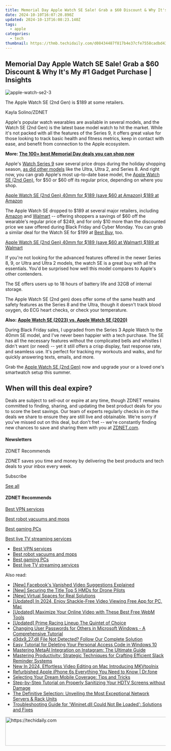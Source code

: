 ```yaml
---
title: Memorial Day Apple Watch SE Sale! Grab a $60 Discount & Why It's My #1 Gadget Purchase | Insights
date: 2024-10-10T16:07:20.890Z
updated: 2024-10-13T16:08:23.140Z
tags:
  - apple
categories:
  - tech
thumbnail: https://thmb.techidaily.com/d08434487f817b4e37cfe7558cadbd43386d2a1219d74867c43320f3c0faf48e.jpg
---
```


## Memorial Day Apple Watch SE Sale! Grab a $60 Discount & Why It's My #1 Gadget Purchase | Insights

![apple-watch-se2-3](https://www.zdnet.com/a/img/resize/4f00e1ae6e6a221f225240894c31d5bd298fdc90/2024/01/03/34593f3a-dc0e-4d23-9b39-b5198f7e1a20/watch-se-1.jpg?auto=webp&width=1280)

The Apple Watch SE (2nd Gen) is $189 at some retailers. 

Kayla Solino/ZDNET

Apple's popular watch wearables are available in several models, and the Watch SE (2nd Gen) is the latest base model watch to hit the market. While it's not packed with all the features of the Series 9, it offers great value for those looking to track basic health and fitness metrics, keep in contact with ease, and benefit from connection to the Apple ecosystem. 

**More: [The 100+ best Memorial Day deals you can shop now](https://www.zdnet.com/article/best-memorial-day-2024-deals-may-27/)**

Apple's [Watch Series 9](https://www.zdnet.com/article/the-apple-watch-series-9-drops-to-349-for-the-first-time-in-this-early-black-friday-deal/) saw several price drops during the holiday shopping season, [as did other models](https://www.zdnet.com/article/best-holiday-apple-watch-deals/) like the Ultra, Ultra 2, and Series 8\. And right now, you can grab Apple's most up-to-date base model, the [Apple Watch SE (2nd Gen)](https://buy.geni.us/Proxy.ashx?TSID=368250&GR%5FURL=https%3A%2F%2Fwww.amazon.com%2FApple-Smartwatch-Midnight-Aluminum-Detection%2Fdp%2FB0CHX9CY7W%2Fref%3Dasc%5Fdf%5FB0CHX9CY7W%3Ftag%3Dzd-buy-button-20%26ascsubtag%3D%5F%5FCOM%5FCLICK%5FID%5F%5F%7Ca273ec80-5e63-490e-af9d-37783780babf%7Cdtp&dtb=1), for $50 or $60 off its regular price, depending on where you shop. 

[Apple Watch SE (2nd Gen) 40mm for $189 (save $60 at Amazon) $189 at Amazon](https://buy.geni.us/Proxy.ashx?TSID=368250&GR%5FURL=https%3A%2F%2Fwww.amazon.com%2FApple-Smartwatch-Midnight-Aluminum-Detection%2Fdp%2FB0CHX9CY7W%3Ftag%3Dzd-buy-button-20%26ascsubtag%3D%5F%5FCOM%5FCLICK%5FID%5F%5F%7Ca273ec80-5e63-490e-af9d-37783780babf%7Cdtp&dtb=1)

The Apple Watch SE dropped to $189 at several major retailers, including [Amazon](https://buy.geni.us/Proxy.ashx?TSID=368250&GR%5FURL=https%3A%2F%2Fwww.amazon.com%2FApple-Smartwatch-Midnight-Aluminum-Detection%2Fdp%2FB0CHX9CY7W%3Ftag%3Dzd-buy-button-20%26ascsubtag%3D%5F%5FCOM%5FCLICK%5FID%5F%5F%7Ca273ec80-5e63-490e-af9d-37783780babf%7Cdtp&dtb=1) and [Walmart](https://goto.walmart.com/c/5597632/565706/9383?sharedid=zdnet&partnerpropertyid=1980086&u=https%3A%2F%2Fwww.walmart.com%2Fip%2FApple-Watch-SE-2023-GPS-40mm-Midnight-Aluminum-Case-with-Midnight-Sport-Band-S-M%2F5054105595%3F&subId1=zd-__COM_CLICK_ID__-dtp) \-- offering shoppers a savings of $60 off the wearable's regular price of $249, and for only $10 more than the discounted price we saw offered during Black Friday and Cyber Monday. You can grab a similar deal for the Watch SE for $199 at [Best Buy](https://shop-links.co/link/?url=https%3A%2F%2Fwww.bestbuy.com%2Fsite%2Fapple-watch-se-2nd-generation-gps-40mm-starlight-aluminum-case-with-starlight-sport-band-s-m-starlight%2F6340296.p%3F&publisher_slug=itechdaily19598&exclusive=1), too. 

[Apple Watch SE (2nd Gen) 40mm for $189 (save $60 at Walmart) $189 at Walmart](https://goto.walmart.com/c/159047/565706/9383?&sharedid=zdnet&partnerpropertyid=1980086&u=https%3A%2F%2Fwww.walmart.com%2Fip%2FApple-Watch-SE-2nd-Gen-GPS-40mm-Starlight-Aluminum-Case-Sport-Band-S-M-Fitness-Sleep-Tracker-Crash-Detection-Heart-Rate-Monitor%2F5033741510%3Fathbdg%3DL1300&subId1=zd-%5F%5FCOM%5FCLICK%5FID%5F%5F-dtp)

If you're not looking for the advanced features offered in the newer Series 8, 9, or Ultra and Ultra 2 models, the watch SE is a great buy with all the essentials. You'd be surprised how well this model compares to Apple's other contenders.

The SE offers users up to 18 hours of battery life and 32GB of internal storage. 

The Apple Watch SE (2nd gen) does offer some of the same health and safety features as the Series 8 and the Ultra, though it doesn't track blood oxygen, do ECG heart checks, or check your temperature.

**Also:** [**Apple Watch SE (2023) vs. Apple Watch SE (2020)**](https://www.zdnet.com/article/apple-watch-se-2022-vs-apple-watch-se-2020-should-you-upgrade/)

During Black Friday sales, I upgraded from the Series 3 Apple Watch to the 40mm SE model, and I've never been happier with a tech purchase. The SE has all the necessary features without the complicated bells and whistles I didn't want (or need) -- yet it still offers a crisp display, fast response rate, and seamless use. It's perfect for tracking my workouts and walks, and for quickly answering texts, emails, and more. 

Grab the [Apple Watch SE (2nd Gen)](https://goto.walmart.com/c/5597632/565706/9383?sharedid=zdnet&partnerpropertyid=1980086&u=https%3A%2F%2Fwww.walmart.com%2Fip%2FApple-Watch-SE-2nd-Gen-GPS-40mm-Starlight-Aluminum-Case-Sport-Band-S-M-Fitness-Sleep-Tracker-Crash-Detection-Heart-Rate-Monitor%2F5033741510%3F&subId1=zd-__COM_CLICK_ID__-dtp) now and upgrade your or a loved one's smartwatch setup this summer. 

## When will this deal expire?

Deals are subject to sell-out or expire at any time, though ZDNET remains committed to finding, sharing, and updating the best product deals for you to score the best savings. Our team of experts regularly checks in on the deals we share to ensure they are still live and obtainable. We're sorry if you've missed out on this deal, but don't fret -- we're constantly finding new chances to save and sharing them with you at [ZDNET.com](https://www.zdnet.com/). 

#### Newsletters

ZDNET Recommends

ZDNET saves you time and money by delivering the best products and tech deals to your inbox every week.

 Subscribe

[See all](https://www.zdnet.com/newsletters/)

#### **ZDNET** Recommends

[Best VPN services](https://www.zdnet.com/article/best-vpn/ "Best VPN services")

[Best robot vacuums and mops](https://www.zdnet.com/article/best-robot-vacuum-mop/ "Best robot vacuums and mops")

[Best gaming PCs](https://www.zdnet.com/article/best-gaming-pc/ "Best gaming PCs")

[Best live TV streaming services](https://www.zdnet.com/article/best-live-tv-streaming-service/ "Best live TV streaming services")

* [Best VPN services](https://www.zdnet.com/article/best-vpn/ "Best VPN services")
* [Best robot vacuums and mops](https://www.zdnet.com/article/best-robot-vacuum-mop/ "Best robot vacuums and mops")
* [Best gaming PCs](https://www.zdnet.com/article/best-gaming-pc/ "Best gaming PCs")
* [Best live TV streaming services](https://www.zdnet.com/article/best-live-tv-streaming-service/ "Best live TV streaming services")

<ins class="adsbygoogle"
     style="display:block"
     data-ad-format="autorelaxed"
     data-ad-client="ca-pub-7571918770474297"
     data-ad-slot="1223367746"></ins>

<ins class="adsbygoogle"
     style="display:block"
     data-ad-client="ca-pub-7571918770474297"
     data-ad-slot="8358498916"
     data-ad-format="auto"
     data-full-width-responsive="true"></ins>

<span class="atpl-alsoreadstyle">Also read:</span>
<div><ul>
<li><a href="https://facebook-video-files.techidaily.com/new-facebooks-vanished-video-suggestions-explained/"><u>[New] Facebook's Vanished Video Suggestions Explained</u></a></li>
<li><a href="https://extra-guidance.techidaily.com/new-securing-the-title-top-5-hmds-for-drone-pilots/"><u>[New] Securing the Title Top 5 HMDs for Drone Pilots</u></a></li>
<li><a href="https://fox-friendly.techidaily.com/new-virtual-spaces-for-real-solutions/"><u>[New] Virtual Spaces for Real Solutions</u></a></li>
<li><a href="https://fox-http.techidaily.com/updated-in-2024-enjoy-shackle-free-video-viewing-free-app-for-pc-mac/"><u>[Updated] In 2024, Enjoy Shackle-Free Video Viewing Free App for PC, Mac</u></a></li>
<li><a href="https://extra-skills.techidaily.com/updated-maximize-your-online-video-with-these-best-free-webm-tools/"><u>[Updated] Maximize Your Online Video with These Best Free WebM Tools</u></a></li>
<li><a href="https://screen-sharing-recording.techidaily.com/updated-prime-racing-lineup-the-quintet-of-choice/"><u>[Updated] Prime Racing Lineup The Quintet of Choice</u></a></li>
<li><a href="https://techno-recovery.techidaily.com/changing-user-passwords-for-others-in-microsoft-windows-a-comprehensive-tutorial/"><u>Changing User Passwords for Others in Microsoft Windows - A Comprehensive Tutorial</u></a></li>
<li><a href="https://technical-tips.techidaily.com/d3dx927dll-file-not-detected-follow-our-complete-solution/"><u>d3dx9_27.dll File Not Detected? Follow Our Complete Solution</u></a></li>
<li><a href="https://technical-tips.techidaily.com/easy-tutorial-for-deleting-your-personal-access-code-in-windows-10/"><u>Easy Tutorial for Deleting Your Personal Access Code in Windows 10</u></a></li>
<li><a href="https://technical-tips.techidaily.com/mastering-metaai-integration-on-instagram-the-ultimate-guide/"><u>Mastering MetaAI Integration on Instagram: The Ultimate Guide</u></a></li>
<li><a href="https://technical-tips.techidaily.com/mastering-productivity-strategic-techniques-for-crafting-efficient-slack-reminder-systems/"><u>Mastering Productivity: Strategic Techniques for Crafting Efficient Slack Reminder Systems</u></a></li>
<li><a href="https://smart-video-editing.techidaily.com/new-in-2024-effortless-video-editing-on-mac-introducing-mkvtoolnix/"><u>New In 2024, Effortless Video Editing on Mac Introducing MKVtoolnix</u></a></li>
<li><a href="https://iphone-transfer.techidaily.com/refurbished-apple-iphone-6s-everything-you-need-to-know-drfone-by-drfone-transfer-from-ios/"><u>Refurbished Apple iPhone 6s Everything You Need to Know | Dr.fone</u></a></li>
<li><a href="https://technical-tips.techidaily.com/selecting-your-dream-mobile-coverage-tips-and-tricks/"><u>Selecting Your Dream Mobile Coverage: Tips and Tricks</u></a></li>
<li><a href="https://technical-tips.techidaily.com/step-by-step-tutorial-on-properly-sanitizing-your-hdtv-screens-without-damage/"><u>Step-by-Step Tutorial on Properly Sanitizing Your HDTV Screens without Damage</u></a></li>
<li><a href="https://technical-tips.techidaily.com/the-definitive-selection-unveiling-the-most-exceptional-network-servers-and-rack-units/"><u>The Definitive Selection: Unveiling the Most Exceptional Network Servers & Rack Units</u></a></li>
<li><a href="https://technical-tips.techidaily.com/troubleshooting-guide-for-wininetdll-could-not-be-loaded-solutions-and-fixes/"><u>Troubleshooting Guide for 'Wininet.dll Could Not Be Loaded': Solutions and Fixes</u></a></li>
</ul></div>

<!-- affiliate ads begin -->
<a href="https://dhgate.sjv.io/c/5597632/1186864/12108" target="_top" id="1186864">
  <img src="//a.impactradius-go.com/display-ad/12108-1186864" border="0" alt="https://techidaily.com" width="728" height="90"/>
</a>
<img height="0" width="0" src="https://dhgate.sjv.io/i/5597632/1186864/12108" style="position:absolute;visibility:hidden;" border="0" />
<!-- affiliate ads end -->

